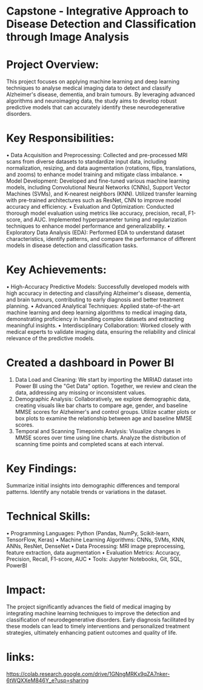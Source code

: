 # Capstone - Integrative Approach to Disease Detection and Classification through Image Analysis


# Project Overview: 
This project focuses on applying machine learning and deep learning techniques to analyse medical imaging data to detect and classify Alzheimer's disease, dementia, and brain tumours. By leveraging advanced algorithms and neuroimaging data, the study aims to develop robust predictive models that can accurately identify these neurodegenerative disorders.
# Key Responsibilities:
•	Data Acquisition and Preprocessing: Collected and pre-processed MRI scans from diverse datasets to standardize input data, including normalization, resizing, and data augmentation (rotations, flips, translations, and zooms) to enhance model training and mitigate class imbalance.
•	Model Development: Developed and fine-tuned various machine learning models, including Convolutional Neural Networks (CNNs), Support Vector Machines (SVMs), and K-nearest neighbors (KNN). Utilized transfer learning with pre-trained architectures such as ResNet, CNN to improve model accuracy and efficiency.
•	Evaluation and Optimization: Conducted thorough model evaluation using metrics like accuracy, precision, recall, F1-score, and AUC. Implemented hyperparameter tuning and regularization techniques to enhance model performance and generalizability.
•	Exploratory Data Analysis (EDA): Performed EDA to understand dataset characteristics, identify patterns, and compare the performance of different models in disease detection and classification tasks.

# Key Achievements:
•	High-Accuracy Predictive Models: Successfully developed models with high accuracy in detecting and classifying Alzheimer's disease, dementia, and brain tumours, contributing to early diagnosis and better treatment planning.
•	Advanced Analytical Techniques: Applied state-of-the-art machine learning and deep learning algorithms to medical imaging data, demonstrating proficiency in handling complex datasets and extracting meaningful insights.
•	Interdisciplinary Collaboration: Worked closely with medical experts to validate imaging data, ensuring the reliability and clinical relevance of the predictive models.

# Created a dashboard in Power BI
1. Data Load and Cleaning:
We start by importing the MIRIAD dataset into Power BI using the "Get Data" option.
Together, we review and clean the data, addressing any missing or inconsistent values.
2. Demographic Analysis:
Collaboratively, we explore demographic data, creating visuals like bar charts to compare age, gender, and baseline MMSE scores for Alzheimer's and control groups.
Utilize scatter plots or box plots to examine the relationship between age and baseline MMSE scores.
3. Temporal and Scanning Timepoints Analysis:
Visualize changes in MMSE scores over time using line charts.
Analyze the distribution of scanning time points and completed scans at each interval.

# Key Findings:
Summarize initial insights into demographic differences and temporal patterns.
Identify any notable trends or variations in the dataset.

# Technical Skills:
•	Programming Languages: Python (Pandas, NumPy, Scikit-learn, TensorFlow, Keras)
•	Machine Learning Algorithms: CNNs, SVMs, KNN, ANNs, ResNet, DenseNet
•	Data Processing: MRI image preprocessing, feature extraction, data augmentation
•	Evaluation Metrics: Accuracy, Precision, Recall, F1-score, AUC
•	Tools: Jupyter Notebooks, Git, SQL, PowerBI

# Impact: 
The project significantly advances the field of medical imaging by integrating machine learning techniques to improve the detection and classification of neurodegenerative disorders. Early diagnosis facilitated by these models can lead to timely interventions and personalized treatment strategies, ultimately enhancing patient outcomes and quality of life.

# links:
https://colab.research.google.com/drive/1GNngMRKx9qZA7nker-6tWQXXeM846Y_e?usp=sharing
